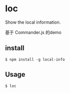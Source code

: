 # loc

Show the local information.

基于 Commander.js 的demo


## install

```
$ npm install -g local-info
```

## Usage

```
$ loc
```
